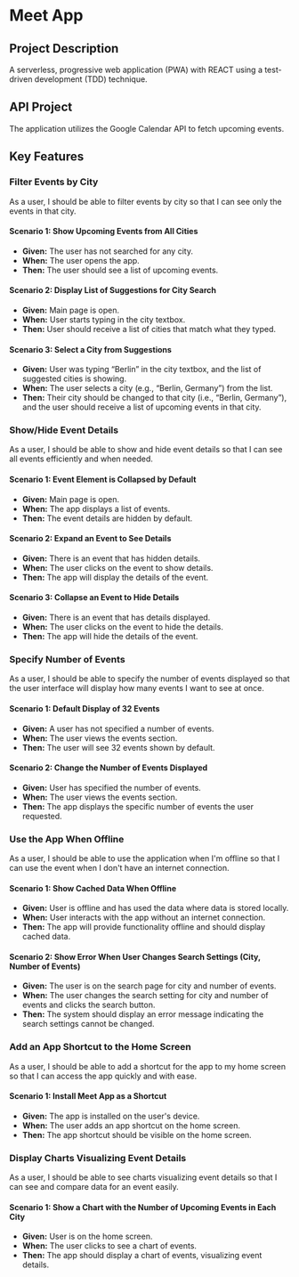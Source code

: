 # Meet App

## Project Description
A serverless, progressive web application (PWA) with REACT using a test-driven development (TDD) technique.

## API Project
The application utilizes the Google Calendar API to fetch upcoming events.

## Key Features

### Filter Events by City
As a user, I should be able to filter events by city so that I can see only the events in that city.

#### Scenario 1: Show Upcoming Events from All Cities
- **Given:** The user has not searched for any city.
- **When:** The user opens the app.
- **Then:** The user should see a list of upcoming events.

#### Scenario 2: Display List of Suggestions for City Search
- **Given:** Main page is open.
- **When:** User starts typing in the city textbox.
- **Then:** User should receive a list of cities that match what they typed.

#### Scenario 3: Select a City from Suggestions
- **Given:** User was typing “Berlin” in the city textbox, and the list of suggested cities is showing.
- **When:** The user selects a city (e.g., “Berlin, Germany”) from the list.
- **Then:** Their city should be changed to that city (i.e., “Berlin, Germany”), and the user should receive a list of upcoming events in that city.

### Show/Hide Event Details
As a user, I should be able to show and hide event details so that I can see all events efficiently and when needed.

#### Scenario 1: Event Element is Collapsed by Default
- **Given:** Main page is open.
- **When:** The app displays a list of events.
- **Then:** The event details are hidden by default.

#### Scenario 2: Expand an Event to See Details
- **Given:** There is an event that has hidden details.
- **When:** The user clicks on the event to show details.
- **Then:** The app will display the details of the event.

#### Scenario 3: Collapse an Event to Hide Details
- **Given:** There is an event that has details displayed.
- **When:** The user clicks on the event to hide the details.
- **Then:** The app will hide the details of the event.

### Specify Number of Events
As a user, I should be able to specify the number of events displayed so that the user interface will display how many events I want to see at once.

#### Scenario 1: Default Display of 32 Events
- **Given:** A user has not specified a number of events.
- **When:** The user views the events section.
- **Then:** The user will see 32 events shown by default.

#### Scenario 2: Change the Number of Events Displayed
- **Given:** User has specified the number of events.
- **When:** The user views the events section.
- **Then:** The app displays the specific number of events the user requested.

### Use the App When Offline
As a user, I should be able to use the application when I'm offline so that I can use the event when I don't have an internet connection.

#### Scenario 1: Show Cached Data When Offline
- **Given:** User is offline and has used the data where data is stored locally.
- **When:** User interacts with the app without an internet connection.
- **Then:** The app will provide functionality offline and should display cached data.

#### Scenario 2: Show Error When User Changes Search Settings (City, Number of Events)
- **Given:** The user is on the search page for city and number of events.
- **When:** The user changes the search setting for city and number of events and clicks the search button.
- **Then:** The system should display an error message indicating the search settings cannot be changed.

### Add an App Shortcut to the Home Screen
As a user, I should be able to add a shortcut for the app to my home screen so that I can access the app quickly and with ease.

#### Scenario 1: Install Meet App as a Shortcut
- **Given:** The app is installed on the user's device.
- **When:** The user adds an app shortcut on the home screen.
- **Then:** The app shortcut should be visible on the home screen.

### Display Charts Visualizing Event Details
As a user, I should be able to see charts visualizing event details so that I can see and compare data for an event easily.

#### Scenario 1: Show a Chart with the Number of Upcoming Events in Each City
- **Given:** User is on the home screen.
- **When:** The user clicks to see a chart of events.
- **Then:** The app should display a chart of events, visualizing event details.
